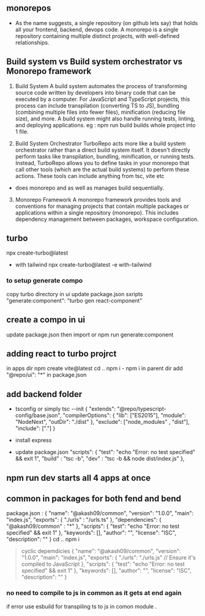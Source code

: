 ## monorepos
- As the name suggests, a single repository (on github lets say) that holds all your frontend, backend, devops code.
A monorepo is a single repository containing multiple distinct projects, with well-defined relationships.

## Build system vs Build system orchestrator vs Monorepo framework


1. Build System
A build system automates the process of transforming source code written by developers into binary code that can be executed by a computer. For JavaScript and TypeScript projects, this process can include transpilation (converting TS to JS), bundling (combining multiple files into fewer files), minification (reducing file size), and more. A build system might also handle running tests, linting, and deploying applications.
eg : npm run build builds whole project into 1 file.

2. Build System Orchestrator
TurboRepo acts more like a build system orchestrator rather than a direct build system itself. It doesn't directly perform tasks like transpilation, bundling, minification, or running tests. Instead, TurboRepo allows you to define tasks in your monorepo that call other tools (which are the actual build systems) to perform these actions. 
These tools can include anything from tsc, vite etc
- does monorepo and as well as manages build sequentially.

3. Monorepo Framework
A monorepo framework provides tools and conventions for managing projects that contain multiple packages or applications within a single repository (monorepo). This includes dependency management between packages, workspace configuration.


## turbo
npx create-turbo@latest
- with tailwind 
npx create-turbo@latest -e with-tailwind
### to setup generate compo
copy turbo directory in ui
update package.json sxripts   "generate:component": "turbo gen react-component" 

## create a compo in ui
update package.json
then import 
or 
npm run generate:component


## adding react to turbo projrct
in apps dir 
npm create vite@latest
cd ..
npm i - npm i in parent dir 
add "@repo/ui": "*" in package.json 


## add backend folder 

- tsconfig or simply tsc --init 
{
  "extends": "@repo/typescript-config/base.json",
  "compilerOptions": {
    "lib": ["ES2015"],
    "module": "NodeNext", 
    "outDir": "./dist"
  },
  "exclude": ["node_modules" , "dist"],
  "include": ["."]
}

-  install express
- update package.json 
  "scripts": {
    "test": "echo \"Error: no test specified\" && exit 1",
    "build" : "tsc -b",
    "dev"  : "tsc -b && node dist/index.js"
  },

## npm run dev starts all 4 apps at once 

## common in packages for both fend and bend 
package.json : 
{
  "name": "@akash09/common",
  "version": "1.0.0",
  "main": "index.js",
  "exports": {
    "./urls" : "/urls.ts"
  },
  "dependencies": {
    "@akash09/common" : "*"
  },
  "scripts": {
    "test": "echo \"Error: no test specified\" && exit 1"
  },
  "keywords": [],
  "author": "",
  "license": "ISC",
  "description": ""
}
cd ..
npm i

> cyclic depemdicies
{
  "name": "@akash09/common",
  "version": "1.0.0",
  "main": "index.js",
  "exports": {
    "./urls": "./urls.js"   // Ensure it's compiled to JavaScript
  },
  "scripts": {
    "test": "echo \"Error: no test specified\" && exit 1"
  },
  "keywords": [],
  "author": "",
  "license": "ISC",
  "description": ""
}

###  no need to compile to js in common as it gets at end again
if error 
use esbuild for transpiling ts to js in comon module .


